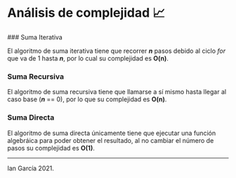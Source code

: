 # Análisis de complejidad 📈

### Suma Iterativa

El algoritmo de suma iterativa tiene que recorrer **_n_** pasos debido al ciclo _for_ que va de 1 hasta **_n_**, por lo cual su complejidad es **O(n)**.

### Suma Recursiva

El algoritmo de suma recursiva tiene que llamarse a sí mismo hasta llegar al caso base (**_n_** == 0), por lo que su complejidad es **O(n)**.

### Suma Directa

El algoritmo de suma directa únicamente tiene que ejecutar una función algebráica para poder obtener el resultado, al no cambiar el número de pasos su complejidad es **O(1)**.

---

Ian García 2021.
